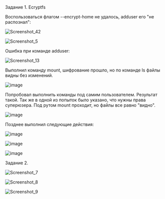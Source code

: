   Задание 1. Ecryptfs

  Воспользоваться флагом --encrypt-home не удалось, adduser его "не распознал":

  ![Screenshot_42](https://github.com/dimkahm/sys-homework_sdv/assets/31319996/4a08fc94-f76a-4e85-8775-c0960225c2ba)

  ![Screenshot_5](https://github.com/dimkahm/sys-homework_sdv/assets/31319996/0519592a-ea59-4f2a-b37b-133bb8344f2b)

  Ошибка при команде adduser:

  ![Screenshot_13](https://github.com/dimkahm/sys-homework_sdv/assets/31319996/4b8d33b1-2a94-40ec-a341-8dc0926d7295)

  Выполнил команду mount, шифрование прошло, но по команде ls файлы видны без изменений.

  ![image](https://github.com/dimkahm/sys-homework_sdv/assets/31319996/c40ca936-51d3-401d-9417-9607af500dc8)

Попробовал выполнить команды под самим пользователем. Результат такой.
Так же в одной из попыток было указано, что нужны права суперюзера. Под рутом mount проходит, но файлы все равно "видно".

![image](https://github.com/dimkahm/sys-homework_sdv/assets/31319996/b364199c-4b1e-4de4-a671-73d0e86ccc59)

Позднее выполнил следующие действия:

![image](https://github.com/dimkahm/sys-homework_sdv/assets/31319996/3abc1c98-938f-422e-ba85-632d2e1aa038)

![image](https://github.com/dimkahm/sys-homework_sdv/assets/31319996/5287f4ce-97ae-4e0f-b766-8a2992e693df)

![image](https://github.com/dimkahm/sys-homework_sdv/assets/31319996/6c2f72a5-a80f-4b8a-97ff-09ee6e89e442)






   Задание 2. 


   ![Screenshot_7](https://github.com/dimkahm/sys-homework_sdv/assets/31319996/d05160e5-8731-4fff-b58a-f91f085f798d)


![Screenshot_8](https://github.com/dimkahm/sys-homework_sdv/assets/31319996/e298c171-8f41-4877-848f-a9c9f7324af5)

![Screenshot_9](https://github.com/dimkahm/sys-homework_sdv/assets/31319996/7967e9a4-941d-40d7-815d-71c271735b45)
